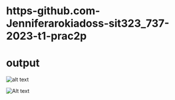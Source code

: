 # https-github.com-Jenniferarokiadoss-sit323_737-2023-t1-prac2p

# output

![alt text](https://drive.google.com/file/d/1f-SU_tUlVpUTp2-pSR64b4wG0K9HC692/view?usp=sharing)

<img src="https://drive.google.com/file/d/1f-SU_tUlVpUTp2-pSR64b4wG0K9HC692/view?usp=sharing" alt="Alt text" title="Optional title">
